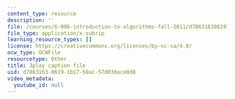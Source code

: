 ```yaml
---
content_type: resource
description: ''
file: /courses/6-006-introduction-to-algorithms-fall-2011/d786316306191b1750ac57d030ace0d8_moPtwq_cVH8.srt
file_type: application/x-subrip
learning_resource_types: []
license: https://creativecommons.org/licenses/by-nc-sa/4.0/
ocw_type: OCWFile
resourcetype: Other
title: 3play caption file
uid: d7863163-0619-1b17-50ac-57d030ace0d8
video_metadata:
  youtube_id: null
---
```

